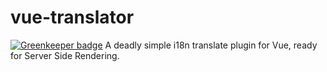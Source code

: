 # vue-translator

[![Greenkeeper badge](https://badges.greenkeeper.io/JounQin/vue-translator.svg)](https://greenkeeper.io/)
A deadly simple i18n translate plugin for Vue, ready for Server Side Rendering.
